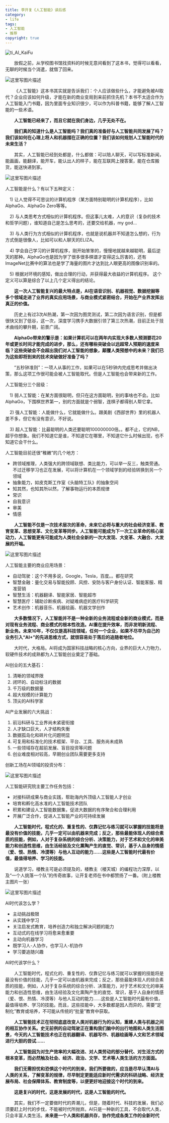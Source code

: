 ```yaml
---
title: 李开复《人工智能》读后感
category: 
- life
tags: 
- 人工智能
- 推荐
copyright: true
---
```


![ti_AI_KaiFu](https://test-1253489567.cos.ap-beijing.myqcloud.com/ti_AI_KaiFu.png)

&emsp;&emsp;放假之前，从学校图书馆找资料的时候无意间看到了这本书，觉得可以看看，无聊的时候当个消遣，就借了回来。

![这里写图片描述](http://img.blog.csdn.net/20180206224953080?watermark/2/text/aHR0cDovL2Jsb2cuY3Nkbi5uZXQvcXFfMzA2MTE2MDE=/font/5a6L5L2T/fontsize/400/fill/I0JBQkFCMA==/dissolve/70/gravity/SouthEast)

&emsp;&emsp;《人工智能》这本书其实就是告诉我们：个人应该做些什么，才能避免被AI取代？企业应该如何升级，才能在新的商业变局到来前抓住先机？本书不太适合作为人工智能入门书籍，因为里面专业知识很少，可以作为科普书籍，能够了解人工智能的一些术语。

&emsp;&emsp;**人工智能已经来了，而且它就在我们身边，几乎无处不在。**

&emsp;&emsp;**我们真的知道什么是人工智能吗？我们真的准备好与人工智能共同发展了吗？我们该如何在心理上将人和机器摆在正确的位置？我们该如何规划人工智能时代的未来生活？**

&emsp;&emsp;其实，人工智能已经到处都是，什么都做：可以陪人聊天，可以写标准新闻，能画画，能翻译，能开车，能认出人的样子，能在互联网上搜答案，能在仓库搬货，能送快递到家。

![这里写图片描述](http://img.blog.csdn.net/20180206225012418?watermark/2/text/aHR0cDovL2Jsb2cuY3Nkbi5uZXQvcXFfMzA2MTE2MDE=/font/5a6L5L2T/fontsize/400/fill/I0JBQkFCMA==/dissolve/70/gravity/SouthEast)

人工智能是什么？有以下五种定义：

&emsp;1) 让人觉得不可思议的计算机程序（某方面特别聪明的计算机程序），比如AlphaGo、AlphaGo Zero等等。

&emsp;2) 与人类思考方式相似的计算机程序。但这事儿太难，人的意识（复杂的技术和哲学问题），谁知道自己是怎么思考的，还要交给机器，my god...

&emsp;3) 与人类行为方式相似的计算机程序，也就是说机器并不知道怎么想的，行为方式倒是很像人，比如可以和人聊天的ELIZA。

&emsp;4) 学会自己学习的计算机程序，刚开始笨笨的，慢慢地就越来越聪明，最后逆天的那种。AlphaGo也是因为学了很多很多棋谱才变得这么厉害的，还有ImageNet比赛中的算法也是学了海量的图片才达到比人眼更高的图像识别率的。

&emsp;5) 根据对环境的感知，做出合理的行动，并获得最大收益的计算机程序。 这个定义可以算是综合了以上几个定义得出的结论。

&emsp;&emsp;**这一次人工智能复兴的最大特点是，AI在语音识别、机器视觉、数据挖掘等多个领域走进了业界的真实应用场景，与商业模式紧密结合，开始在产业界发挥出真正的价值。**

&emsp;&emsp;历史上有过3次AI热潮，第一次因为图灵测试，第二次因为语言识别，但是都很快又到了低谷，这一次，深度学习携手大数据引领了第三次热潮，目前正处于技术曲线的攀升期，前景广阔。

&emsp;&emsp;**AlphaGo带来的警示是：如果计算机可以在两年内实现大多数人预测要花20年或更长时间才能完成的进步，那么，还有哪些突破会以远超常人预期的速度来临？这些突破会不会超出我们对人工智能的想象，颠覆人类预想中的未来？我们已为这些即将到来的技术突破做好准备了吗？**

&emsp;&emsp;“五秒钟准则”：一项人从事的工作，如果可以在5秒钟内完成思考并做出决策，那么这项工作很可能会被人工智能取代。但是人工智能也会带来新的工作。

人工智能分三个层级：

&emsp;1) 弱人工智能：在某方面很聪明，但只在这方面聪明，别的事啥也不会。比如AlphaGo，下围棋世界第一，别的方面就是个弱智，连棋子都得别人帮它拿。

&emsp;2) 强人工智能：人能做什么，它就能做什么。跟美剧《西部世界》里的机器人差不多，但它有没有意识，不好说。

&emsp;3) 超人工智能：比最聪明的人类还要聪明100000000倍。。都不止，它的NB，超乎你想象。我们不知道它是谁，不知道它在哪里，不知道它什么时候出现，也不知道它会干什么。

人工智能目前还很“稚嫩”的几个地方：

- 跨领域推理，人类强大的跨领域联想、类比能力，可以举一反三，触类旁通。不过迁移学习也正在发展，可以将计算机在一个领域学到的经验转换到另一个领域
- 抽象能力，如皮克斯工作室《头脑特工队》的抽象空间
- 知其然，也知其所以然，了解事物运行的本质规律
- 常识
- 自我意识
- 审美
- 情感

&emsp;&emsp;**人工智能不仅是一次技术层次的革命，未来它必将与重大的社会经济变革、教育变革、思想变革、文化变革等同步。人工智能可能成为下一次工业革命的核心驱动力，人工智能更有可能成为人类社会全新的一次大发现、大变革、大融合、大发展的开端。**

![这里写图片描述](http://img.blog.csdn.net/20180206225034778?watermark/2/text/aHR0cDovL2Jsb2cuY3Nkbi5uZXQvcXFfMzA2MTE2MDE=/font/5a6L5L2T/fontsize/400/fill/I0JBQkFCMA==/dissolve/70/gravity/SouthEast)

人工智能主要的商业应用场景：

- 自动驾驶：这个不用多说，Google，Tesla，百度。。都在研究
- 智慧金融：量化交易与智能投顾、风控、安防与客户身份认证、智能客服、精准营销
- 智慧生活：机器翻译、智能家居、智能超市
- 智慧医疗：辅助诊断疾病、对疑难病症的医疗科学研究
- 艺术创作：机器音乐、机器绘画、机器文学创作

&emsp;&emsp;**大多数情况下，人工智能并不是一种全新的业务流程或全新的商业模式，而是对现有业务流程、商业模式的根本性改造。AI重在提升效率，而非发明新流程、新业务。未来10年，不仅仅是高科技领域，任何一个企业，如果不尽早为自己的业务引入“AI+”的先进思维方式，就很容易处于落后的追随者地位。**

&emsp;&emsp;大时代，大格局。AI将成为国家科技战略的核心方向，业界的巨大人力物力，软硬件技术的成熟都为人工智能创业奠定了基础。

AI创业的五大基石：

1. 清晰的领域界限
2. 闭环的、自动标注的数据
3. 千万级的数据量
4. 超大规模的计算能力
5. 顶尖的AI科学家

AI产业发展的六大挑战：

1. 前沿科研与工业界尚未紧密衔接
2. 人才缺口巨大，人才结构失衡
3. 数据孤岛化和碎片化问题明显
4. 可复用和标准化的技术框架、平台、工具、服务尚未成熟
5. 一些领域存在超前发展、盲目投资等问题
6. 创业难度相对较高，早期创业团队需要更多支持

创新工场在AI领域的投资分布：

![这里写图片描述](http://img.blog.csdn.net/20180206231937322?watermark/2/text/aHR0cDovL2Jsb2cuY3Nkbi5uZXQvcXFfMzA2MTE2MDE=/font/5a6L5L2T/fontsize/400/fill/I0JBQkFCMA==/dissolve/70/gravity/SouthEast)

人工智能研究院主要工作任务包括：

- 对接科研成果与商业实践，帮助海内外顶级人工智能人才创业
- 培育和孵化高水准的人工智能技术团队
- 积累和建设人工智能数据集，促进大数据的有序聚合和合理利用
- 开展广泛合作，促进人工智能产业的可持续发展

&emsp;&emsp;**人工智能时代，程式化的、重复性的、仅靠记忆与练习就可以掌握的技能将是最没有价值的技能，几乎一定可以由机器来完成；反之，那些最能体现人的综合素质的技能，例如，人对于复杂系统的综合分析、决策能力，对于艺术和文化的审美能力和创造性思维，由生活经验及文化熏陶产生的直觉、常识，基于人自身的情感（爱、恨、热情、冷漠等）与他人互动的能力……这些是人工智能时代最有价值，最值得培养、学习的技能。**

&emsp;&emsp;说道学习，楼教主可是必须提及的，楼教主（楼天城）的编程功力深厚，以及“一个人挑落一个队”的传奇故事，让开复老师在书中都赞扬了一番。（附上楼教主图片一张）

![这里写图片描述](http://img.blog.csdn.net/20180206225052379?watermark/2/text/aHR0cDovL2Jsb2cuY3Nkbi5uZXQvcXFfMzA2MTE2MDE=/font/5a6L5L2T/fontsize/400/fill/I0JBQkFCMA==/dissolve/70/gravity/SouthEast)

AI时代该怎么学？

- 主动挑战极限
- 从实践中学习
- 关注启发式教育，培养创造力和独立解决问题的能力
- 互动式的在线学习将愈来愈重要
- 主动向机器学习
- 既学习人-人协作，也学习人-机协作
- 学习要追随兴趣

AI时代该学什么？

&emsp;&emsp;人工智能时代，程式化的、重复性的、仅靠记忆与练习就可以掌握的技能将是最没有价值的技能，几乎一定可以由机器来完成；反之，那些最能体现人的综合素质的技能，例如，人对于复杂系统的综合分析、决策能力，对于艺术和文化的审美能力和创造性思维，由生活经验及文化熏陶产生的直觉、常识，基于人自身的情感（爱、恨、热情、冷漠等）与他人互动的能力……这些是人工智能时代最有价值，最值得培养、学习的技能。而且，这些技能中，大多数都是因人而异的，需要“定制化”教育或培养，不可能从传统的“批量”教育中获取。

&emsp;&emsp;**人工智能技术正在彻彻底底改变人类对机器行为的认知，重建人类与机器之间的相互协作关系。史无前例的自动驾驶正在重构我们脑中的出行地图和人类生活图景，今天的人工智能技术也正在机器翻译、机器写作、机器绘画等人文和艺术领域进行大胆的尝试……**

&emsp;&emsp;**人工智能因为对生产效率的大幅改进、对人类劳动的部分替代、对生活方式的根本变革，而必然触及社会、经济、政治、文学、艺术等人类生活的方方面面。**

&emsp;&emsp;**我们无需担忧和恐惧这个时代的到来，我们所要做的，应当是尽早认清AI与人类的关系，了解变革的规律，尽早制定更能适应新时代需求的科研战略、经济发展布局、社会保障体系、教育制度等，以便更好地迎接这个时代的到来。**

&emsp;&emsp;**这是复兴的时代，这是发展的时代，这是人工智能的时代。**

&emsp;&emsp;其实，我们不一定要做时代的弄潮儿，但是，随着时代、科技的发展，我们必须要赶上时代的步伐，不能被时代所抛弃。AI只是一种新的工具，不会取代人类，只会丰富人类生活。**未来是一个人类和机器共存，协作完成各类工作的全新时代**



